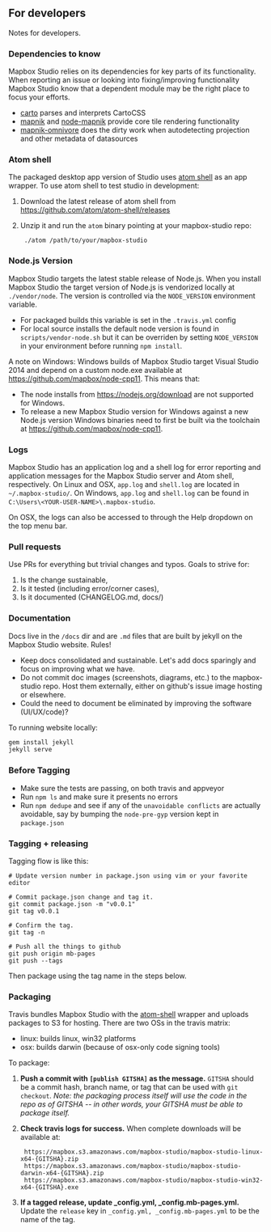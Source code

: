 For developers
--------------
Notes for developers.

### Dependencies to know

Mapbox Studio relies on its dependencies for key parts of its functionality. When reporting an issue or looking into fixing/improving functionality Mapbox Studio know that a dependent module may be the right place to focus your efforts.

- [carto](https://github.com/mapbox/carto) parses and interprets CartoCSS
- [mapnik](https://github.com/mapnik/mapnik) and [node-mapnik](https://github.com/mapnik/node-mapnik) provide core tile rendering functionality
- [mapnik-omnivore](https://github.com/mapbox/mapnik-omnivore) does the dirty work when autodetecting projection and other metadata of datasources

### Atom shell

The packaged desktop app version of Studio uses [atom shell](https://github.com/atom/atom-shell) as an app wrapper. To use atom shell to test studio in development:

1. Download the latest release of atom shell from https://github.com/atom/atom-shell/releases
2. Unzip it and run the `atom` binary pointing at your mapbox-studio repo:

        ./atom /path/to/your/mapbox-studio

### Node.js Version

Mapbox Studio targets the latest stable release of Node.js. When you install Mapbox Studio the target version of Node.js is vendorized locally at `./vendor/node`. The version is controlled via the `NODE_VERSION` environment variable.

 - For packaged builds this variable is set in the `.travis.yml` config
 - For local source installs the default node version is found in `scripts/vendor-node.sh` but it can be overriden by setting `NODE_VERSION` in your environment before running `npm install`.

A note on Windows: Windows builds of Mapbox Studio target Visual Studio 2014 and depend on a custom node.exe available at https://github.com/mapbox/node-cpp11. This means that:

 - The node installs from https://nodejs.org/download are not supported for Windows.
 - To release a new Mapbox Studio version for Windows against a new Node.js version Windows binaries need to first be built via the toolchain at https://github.com/mapbox/node-cpp11.

### Logs

Mapbox Studio has an application log and a shell log for error reporting and application messages for the Mapbox Studio server and Atom shell, respectively. On Linux and OSX, `app.log` and `shell.log` are located in `~/.mapbox-studio/`. On Windows, `app.log` and `shell.log` can be found in `C:\Users\<YOUR-USER-NAME>\.mapbox-studio`.

On OSX, the logs can also be accessed to through the Help dropdown on the top menu bar.

### Pull requests

Use PRs for everything but trivial changes and typos. Goals to strive for:

1. Is the change sustainable,
2. Is it tested (including error/corner cases),
3. Is it documented (CHANGELOG.md, docs/)

### Documentation

Docs live in the `/docs` dir and are `.md` files that are built by jekyll on the Mapbox Studio website. Rules!

- Keep docs consolidated and sustainable. Let's add docs sparingly and focus on improving what we have.
- Do not commit doc images (screenshots, diagrams, etc.) to the mapbox-studio repo. Host them externally, either on github's issue image hosting or elsewhere.
- Could the need to document be eliminated by improving the software (UI/UX/code)?

To running website locally:

```sh
gem install jekyll
jekyll serve
```

### Before Tagging

 - Make sure the tests are passing, on both travis and appveyor
 - Run `npm ls` and make sure it presents no errors
 - Run `npm dedupe` and see if any of the `unavoidable conflicts` are actually avoidable, say by bumping the `node-pre-gyp` version kept in `package.json`

### Tagging + releasing

Tagging flow is like this:

    # Update version number in package.json using vim or your favorite editor

    # Commit package.json change and tag it.
    git commit package.json -m "v0.0.1"
    git tag v0.0.1

    # Confirm the tag.
    git tag -n

    # Push all the things to github
    git push origin mb-pages
    git push --tags

Then package using the tag name in the steps below.

### Packaging

Travis bundles Mapbox Studio with the [atom-shell](https://github.com/atom/atom-shell) wrapper and uploads packages to S3 for hosting. There are two OSs in the travis matrix:

- linux: builds linux, win32 platforms
- osx: builds darwin (because of osx-only code signing tools)

To package:

1. **Push a commit with `[publish GITSHA]` as the message.** `GITSHA` should be a commit hash, branch name, or tag that can be used with `git checkout`. *Note: the packaging process itself will use the code in the repo as of GITSHA -- in other words, your GITSHA must be able to package itself.*
2. **Check travis logs for success.** When complete downloads will be available at:

        https://mapbox.s3.amazonaws.com/mapbox-studio/mapbox-studio-linux-x64-{GITSHA}.zip
        https://mapbox.s3.amazonaws.com/mapbox-studio/mapbox-studio-darwin-x64-{GITSHA}.zip
        https://mapbox.s3.amazonaws.com/mapbox-studio/mapbox-studio-win32-x64-{GITSHA}.exe

3. **If a tagged release, update _config.yml, _config.mb-pages.yml.** Update the `release` key in `_config.yml, _config.mb-pages.yml` to be the name of the tag.
